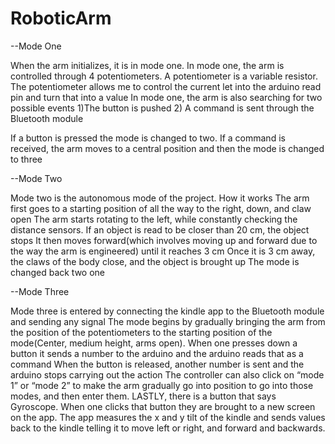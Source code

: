 # RoboticArm

--Mode One


When the arm initializes, it is in mode one. In mode one, the arm is controlled through 4 potentiometers.
A potentiometer is a variable resistor. The potentiometer allows me to control the current let into the arduino read pin and turn that into a value
In mode one, the arm is also searching for two possible events
1)The button is pushed
2) A command is sent through the Bluetooth module

If a button is pressed the mode is changed to two. 
If a command is received, the arm moves to a central position and then the mode is changed to three


--Mode Two


Mode two is the autonomous mode of the project.
How it works
The arm first goes to a starting position of  all the way to the right, down, and claw open
The arm starts rotating to the left, while constantly checking the distance sensors.
If an object is read to be closer than 20 cm, the object stops
It then moves forward(which involves moving up and forward due to the way the arm is engineered) until it reaches 3 cm
Once it is 3 cm away, the claws of the body close, and the object is brought up
The mode is changed back two one


--Mode Three


Mode three is entered by connecting the kindle app to the Bluetooth module and sending any signal
The mode begins by gradually bringing the arm from the position of the potentiometers to the starting position of the mode(Center, medium height, arms open).
When one presses down a button it sends a number to the arduino and the arduino reads that as a command
When the button is released, another number is sent and the arduino stops carrying out the action
The controller can also click on “mode 1” or “mode 2” to make the arm gradually go into position to go into those modes, and then enter them.
LASTLY, there is a button that says Gyroscope.
When one clicks that button they are brought to a new screen on the app. The app measures the x and y tilt of the kindle and sends values back to the kindle telling it to move left or right, and forward and backwards.
